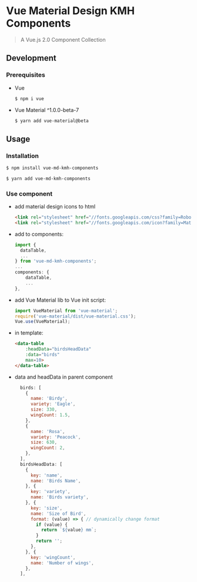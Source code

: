 # Vue Material Design KMH Components

> A Vue.js 2.0 Component Collection

## Development

### Prerequisites
- Vue

  ```bash
  $ npm i vue
  ```

- Vue Material ^1.0.0-beta-7

  ```bash
  $ yarn add vue-material@beta
  ```


## Usage

### Installation
```bash
$ npm install vue-md-kmh-components
```

```bash
$ yarn add vue-md-kmh-components
```


### Use component

- add material design icons to html
  ```html
  <link rel="stylesheet" href="//fonts.googleapis.com/css?family=Roboto:300,400,500,700,400italic">
  <link rel="stylesheet" href="//fonts.googleapis.com/icon?family=Material+Icons">
  ```

- add to components:
  ```javascript
  import {
    dataTable,
    ...
  } from 'vue-md-kmh-components';
  ...
  components: {
      dataTable,
      ...
  },
  ```

- add Vue Material lib to Vue init script:

  ```javascript
  import VueMaterial from 'vue-material';
  require('vue-material/dist/vue-material.css');
  Vue.use(VueMaterial);
  ```

- in template:
  ```html
  <data-table
      :headData="birdsHeadData"
      :data="birds"
      max=10>
  </data-table>
  ```

- data and headData in parent component
  ```javascript
    birds: [
      {
        name: 'Birdy',
        variety: 'Eagle',
        size: 330,
        wingCount: 1.5,
      },
      {
        name: 'Rosa',
        variety: 'Peacock',
        size: 630,
        wingCount: 2,
      },
    ],
    birdsHeadData: [
      {
        key: 'name',
        name: 'Birds Name',
      }, {
        key: 'variety',
        name: 'Birds variety',
      }, {
        key: 'size',
        name: 'Size of Bird',
        format: (value) => { // dynamically change format
          if (value) {
            return `${value} mm`;
          }
          return '';
        },
      }, {
        key: 'wingCount',
        name: 'Number of wings',
      },
    ],
  ```